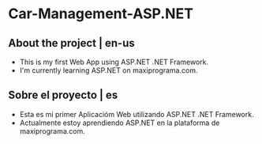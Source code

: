 # Car-Management-ASP.NET

## About the project | en-us
- This is my first Web App using ASP.NET .NET Framework.
- I'm currently learning ASP.NET on maxiprograma.com.


## Sobre el proyecto | es
- Esta es mi primer Aplicacióm Web utilizando ASP.NET .NET Framework.
- Actualmente estoy aprendiendo ASP.NET en la plataforma de maxiprograma.com.
